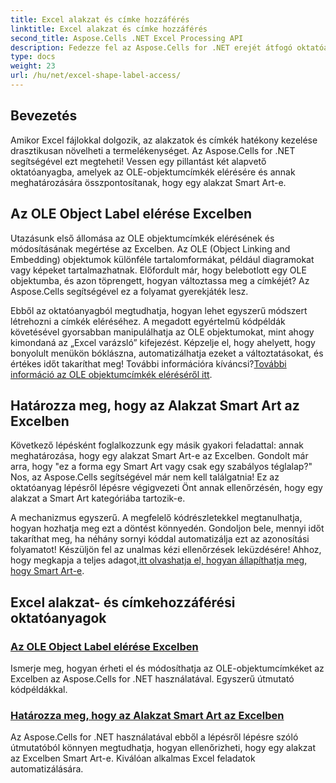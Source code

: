 ```yaml
---
title: Excel alakzat és címke hozzáférés
linktitle: Excel alakzat és címke hozzáférés
second_title: Aspose.Cells .NET Excel Processing API
description: Fedezze fel az Aspose.Cells for .NET erejét átfogó oktatóanyagainkkal, amelyek az OLE objektumcímkéket és a Smart Art alakzatok azonosítását tartalmazzák Excelben.
type: docs
weight: 23
url: /hu/net/excel-shape-label-access/
---
```

## Bevezetés

Amikor Excel fájlokkal dolgozik, az alakzatok és címkék hatékony kezelése drasztikusan növelheti a termelékenységet. Az Aspose.Cells for .NET segítségével ezt megteheti! Vessen egy pillantást két alapvető oktatóanyagba, amelyek az OLE-objektumcímkék elérésére és annak meghatározására összpontosítanak, hogy egy alakzat Smart Art-e.

## Az OLE Object Label elérése Excelben

Utazásunk első állomása az OLE objektumcímkék elérésének és módosításának megértése az Excelben. Az OLE (Object Linking and Embedding) objektumok különféle tartalomformákat, például diagramokat vagy képeket tartalmazhatnak. Előfordult már, hogy belebotlott egy OLE objektumba, és azon töprengett, hogyan változtassa meg a címkéjét? Az Aspose.Cells segítségével ez a folyamat gyerekjáték lesz. 

 Ebből az oktatóanyagból megtudhatja, hogyan lehet egyszerű módszert létrehozni a címkék eléréséhez. A megadott egyértelmű kódpéldák követésével gyorsabban manipulálhatja az OLE objektumokat, mint ahogy kimondaná az „Excel varázsló” kifejezést. Képzelje el, hogy ahelyett, hogy bonyolult menükön bóklászna, automatizálhatja ezeket a változtatásokat, és értékes időt takaríthat meg! További információra kíváncsi?[További információ az OLE objektumcímkék eléréséről itt](./access-ole-object-label-excel/).

## Határozza meg, hogy az Alakzat Smart Art az Excelben

Következő lépésként foglalkozzunk egy másik gyakori feladattal: annak meghatározása, hogy egy alakzat Smart Art-e az Excelben. Gondolt már arra, hogy "ez a forma egy Smart Art vagy csak egy szabályos téglalap?" Nos, az Aspose.Cells segítségével már nem kell találgatnia! Ez az oktatóanyag lépésről lépésre végigvezeti Önt annak ellenőrzésén, hogy egy alakzat a Smart Art kategóriába tartozik-e.

 A mechanizmus egyszerű. A megfelelő kódrészletekkel megtanulhatja, hogyan hozhatja meg ezt a döntést könnyedén. Gondoljon bele, mennyi időt takaríthat meg, ha néhány sornyi kóddal automatizálja ezt az azonosítási folyamatot! Készüljön fel az unalmas kézi ellenőrzések leküzdésére! Ahhoz, hogy megkapja a teljes adagot,[itt olvashatja el, hogyan állapíthatja meg, hogy Smart Art-e](./determine-smart-art-shape-excel/).

## Excel alakzat- és címkehozzáférési oktatóanyagok
### [Az OLE Object Label elérése Excelben](./access-ole-object-label-excel/)
Ismerje meg, hogyan érheti el és módosíthatja az OLE-objektumcímkéket az Excelben az Aspose.Cells for .NET használatával. Egyszerű útmutató kódpéldákkal.
### [Határozza meg, hogy az Alakzat Smart Art az Excelben](./determine-smart-art-shape-excel/)
Az Aspose.Cells for .NET használatával ebből a lépésről lépésre szóló útmutatóból könnyen megtudhatja, hogyan ellenőrizheti, hogy egy alakzat az Excelben Smart Art-e. Kiválóan alkalmas Excel feladatok automatizálására.